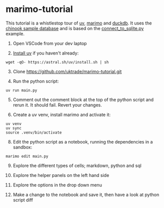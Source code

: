 # marimo-tutorial

This tutorial is a whistlestop tour of [uv](https://docs.astral.sh/uv/), [marimo](https://marimo.io/) and [duckdb](https://duckdb.org/). It uses the [chinook sample database](https://www.sqlitetutorial.net/sqlite-sample-database/) and is based on the [connect_to_sqlite.py](https://github.com/marimo-team/marimo/blob/main/examples/sql/connect_to_sqlite.py) example.

1. Open VSCode from your dev laptop

2. [Install uv](https://docs.astral.sh/uv/getting-started/installation/) if you haven't already:

```
wget -qO- https://astral.sh/uv/install.sh | sh
```

3. Clone https://github.com/uktrade/marimo-tutorial.git

4. Run the python script:

```
uv run main.py
```

5. Comment out the comment block at the top of the python script and rerun it. It should fail. Revert your changes.

6. Create a uv venv, install marimo and activate it:

```
uv venv
uv sync
source .venv/bin/activate
```

8. Edit the python script as a notebook, running the dependencies in a sandbox:

```
marimo edit main.py
```

9. Explore the different types of cells; markdown, python and sql

10. Explore the helper panels on the left hand side

11. Explore the options in the drop down menu

12. Make a change to the notebook and save it, then have a look at python script diff
